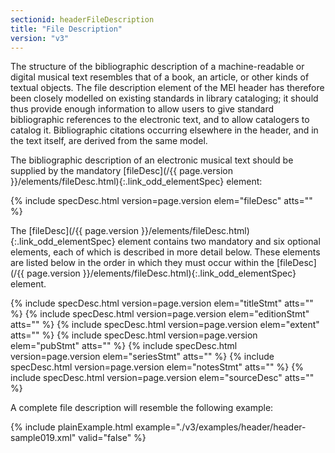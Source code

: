 ```yaml
---
sectionid: headerFileDescription
title: "File Description"
version: "v3"
---
```




The structure of the bibliographic description of a machine-readable or digital musical
text
resembles that of a book, an article, or other kinds of textual objects. The file
description
element of the MEI header has therefore been closely modelled on existing standards
in library
cataloging; it should thus provide enough information to allow users to give standard
bibliographic references to the electronic text, and to allow catalogers to catalog
it.
Bibliographic citations occurring elsewhere in the header, and in the text itself,
are derived
from the same model.

The bibliographic description of an electronic musical text should be supplied by
the
mandatory [fileDesc](/{{ page.version }}/elements/fileDesc.html){:.link_odd_elementSpec} element:



{% include specDesc.html version=page.version elem="fileDesc" atts="" %}



The [fileDesc](/{{ page.version }}/elements/fileDesc.html){:.link_odd_elementSpec} element contains two mandatory and six optional elements,
each of which is described in more detail below. These elements are listed below in
the order
in which they must occur within the [fileDesc](/{{ page.version }}/elements/fileDesc.html){:.link_odd_elementSpec} element.



{% include specDesc.html version=page.version elem="titleStmt" atts="" %}
{% include specDesc.html version=page.version elem="editionStmt" atts="" %}
{% include specDesc.html version=page.version elem="extent" atts="" %}
{% include specDesc.html version=page.version elem="pubStmt" atts="" %}
{% include specDesc.html version=page.version elem="seriesStmt" atts="" %}
{% include specDesc.html version=page.version elem="notesStmt" atts="" %}
{% include specDesc.html version=page.version elem="sourceDesc" atts="" %}



A complete file description will resemble the following example:

{% include plainExample.html example="./v3/examples/header/header-sample019.xml" valid="false" %}








